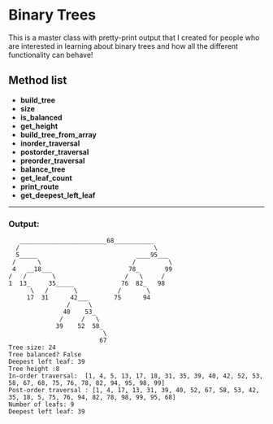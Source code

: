 # Binary Trees
This is a master class with pretty-print output that I created for people who are interested in learning about binary trees and how all the different functionality can behave!

## Method list
* __build_tree__ 
* __size__
* __is_balanced__
* __get_height__
* __build_tree_from_array__
* __inorder_traversal__
* __postorder_traversal__
* __preorder_traversal__
* __balance_tree__
* __get_leaf_count__
* __print_route__
* __get_deepest_left_leaf__

___


### Output:
```
   ________________________68___________     
  /                                     \    
  5_____                           ____95___ 
 /      \                         /         \
 4   __18___                     78_       99
/   /       \                   /   \     /  
1  13_     35_____             76  82_   98  
      \   /       \           /       \      
     17  31      42___       75      94      
                /     \                      
               40    53_                     
              /     /   \                    
             39    52  58_                   
                          \                  
                         67                  
Tree size: 24
Tree balanced? False
Deepest left leaf: 39
Tree height :8
In-order traversal:  [1, 4, 5, 13, 17, 18, 31, 35, 39, 40, 42, 52, 53, 58, 67, 68, 75, 76, 78, 82, 94, 95, 98, 99]
Post-order traversal : [1, 4, 17, 13, 31, 39, 40, 52, 67, 58, 53, 42, 35, 18, 5, 75, 76, 94, 82, 78, 98, 99, 95, 68]
Number of leafs: 9
Deepest left leaf: 39
```


